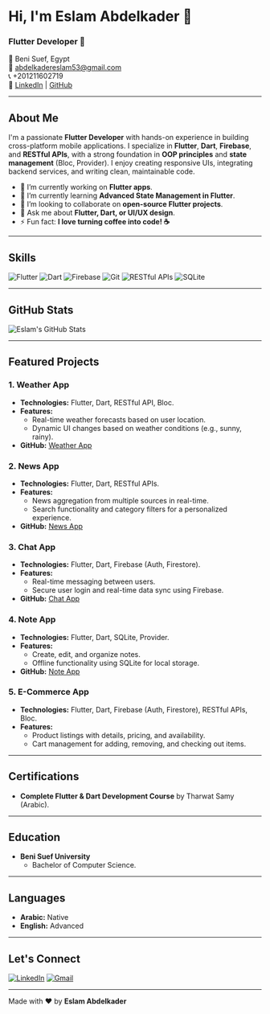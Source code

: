 # Hi, I'm Eslam Abdelkader 👋  

### Flutter Developer 💙  

📍 Beni Suef, Egypt  
📧 abdelkadereslam53@gmail.com  
📞 +201211602719  
🔗 [LinkedIn](https://www.linkedin.com/in/eslam-abdelkader-abdalla) | [GitHub](https://github.com/eslamabdo1122)  

---

## **About Me**  
I'm a passionate **Flutter Developer** with hands-on experience in building cross-platform mobile applications. I specialize in **Flutter**, **Dart**, **Firebase**, and **RESTful APIs**, with a strong foundation in **OOP principles** and **state management** (Bloc, Provider). I enjoy creating responsive UIs, integrating backend services, and writing clean, maintainable code.  

- 🔭 I’m currently working on **Flutter apps**.  
- 🌱 I’m currently learning **Advanced State Management in Flutter**.  
- 👯 I’m looking to collaborate on **open-source Flutter projects**.  
- 💬 Ask me about **Flutter, Dart, or UI/UX design**.  
- ⚡ Fun fact: **I love turning coffee into code! ☕**  

---

## **Skills**  
![Flutter](https://img.shields.io/badge/Flutter-02569B?style=for-the-badge&logo=flutter&logoColor=white)
![Dart](https://img.shields.io/badge/Dart-0175C2?style=for-the-badge&logo=dart&logoColor=white)
![Firebase](https://img.shields.io/badge/Firebase-FFCA28?style=for-the-badge&logo=firebase&logoColor=black)
![Git](https://img.shields.io/badge/Git-F05032?style=for-the-badge&logo=git&logoColor=white)
![RESTful APIs](https://img.shields.io/badge/RESTful_API-FF6F61?style=for-the-badge&logo=api&logoColor=white)
![SQLite](https://img.shields.io/badge/SQLite-003B57?style=for-the-badge&logo=sqlite&logoColor=white)

---

## **GitHub Stats**  
![Eslam's GitHub Stats](https://github-readme-stats.vercel.app/api?username=eslamabdo1122&show_icons=true&theme=radical)

---

## **Featured Projects**  

### **1. Weather App**  
- **Technologies:** Flutter, Dart, RESTful API, Bloc.  
- **Features:**  
  - Real-time weather forecasts based on user location.  
  - Dynamic UI changes based on weather conditions (e.g., sunny, rainy).  
- **GitHub:** [Weather App](https://github.com/eslamabdo1122/weather.git)  

### **2. News App**  
- **Technologies:** Flutter, Dart, RESTful APIs.  
- **Features:**  
  - News aggregation from multiple sources in real-time.  
  - Search functionality and category filters for a personalized experience.  
- **GitHub:** [News App](https://github.com/eslamabdo1122/news.git)  

### **3. Chat App**  
- **Technologies:** Flutter, Dart, Firebase (Auth, Firestore).  
- **Features:**  
  - Real-time messaging between users.  
  - Secure user login and real-time data sync using Firebase.  
- **GitHub:** [Chat App](https://github.com/eslamabdo1122/chat_app.git)  

### **4. Note App**  
- **Technologies:** Flutter, Dart, SQLite, Provider.  
- **Features:**  
  - Create, edit, and organize notes.  
  - Offline functionality using SQLite for local storage.  
- **GitHub:** [Note App](https://github.com/eslamabdo1122/onpoint.git)  

### **5. E-Commerce App**  
- **Technologies:** Flutter, Dart, Firebase (Auth, Firestore), RESTful APIs, Bloc.  
- **Features:**  
  - Product listings with details, pricing, and availability.  
  - Cart management for adding, removing, and checking out items.  

---

## **Certifications**  
- **Complete Flutter & Dart Development Course** by Tharwat Samy (Arabic).  

---

## **Education**  
- **Beni Suef University**  
  - Bachelor of Computer Science.  

---

## **Languages**  
- **Arabic:** Native  
- **English:** Advanced  

---

## **Let's Connect**  
[![LinkedIn](https://img.shields.io/badge/LinkedIn-0077B5?style=for-the-badge&logo=linkedin&logoColor=white)](https://www.linkedin.com/in/eslam-abdelkader-abdalla)
[![Gmail](https://img.shields.io/badge/Gmail-D14836?style=for-the-badge&logo=gmail&logoColor=white)](mailto:abdelkadereslam53@gmail.com)

---

Made with ❤️ by **Eslam Abdelkader**  
